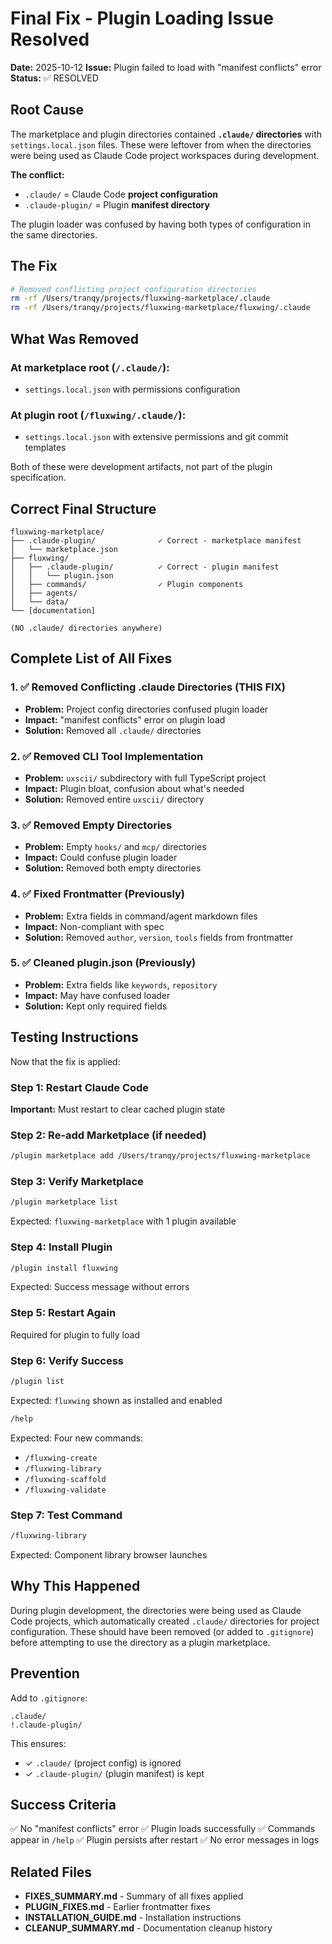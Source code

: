 # Final Fix - Plugin Loading Issue Resolved

**Date:** 2025-10-12
**Issue:** Plugin failed to load with "manifest conflicts" error
**Status:** ✅ RESOLVED

## Root Cause

The marketplace and plugin directories contained **`.claude/` directories** with `settings.local.json` files. These were leftover from when the directories were being used as Claude Code project workspaces during development.

**The conflict:**
- `.claude/` = Claude Code **project configuration**
- `.claude-plugin/` = Plugin **manifest directory**

The plugin loader was confused by having both types of configuration in the same directories.

## The Fix

```bash
# Removed conflicting project configuration directories
rm -rf /Users/tranqy/projects/fluxwing-marketplace/.claude
rm -rf /Users/tranqy/projects/fluxwing-marketplace/fluxwing/.claude
```

## What Was Removed

### At marketplace root (`/.claude/`):
- `settings.local.json` with permissions configuration

### At plugin root (`/fluxwing/.claude/`):
- `settings.local.json` with extensive permissions and git commit templates

Both of these were development artifacts, not part of the plugin specification.

## Correct Final Structure

```
fluxwing-marketplace/
├── .claude-plugin/              ✓ Correct - marketplace manifest
│   └── marketplace.json
├── fluxwing/
│   ├── .claude-plugin/          ✓ Correct - plugin manifest
│   │   └── plugin.json
│   ├── commands/                ✓ Plugin components
│   ├── agents/
│   └── data/
└── [documentation]

(NO .claude/ directories anywhere)
```

## Complete List of All Fixes

### 1. ✅ Removed Conflicting .claude Directories (THIS FIX)
- **Problem:** Project config directories confused plugin loader
- **Impact:** "manifest conflicts" error on plugin load
- **Solution:** Removed all `.claude/` directories

### 2. ✅ Removed CLI Tool Implementation
- **Problem:** `uxscii/` subdirectory with full TypeScript project
- **Impact:** Plugin bloat, confusion about what's needed
- **Solution:** Removed entire `uxscii/` directory

### 3. ✅ Removed Empty Directories
- **Problem:** Empty `hooks/` and `mcp/` directories
- **Impact:** Could confuse plugin loader
- **Solution:** Removed both empty directories

### 4. ✅ Fixed Frontmatter (Previously)
- **Problem:** Extra fields in command/agent markdown files
- **Impact:** Non-compliant with spec
- **Solution:** Removed `author`, `version`, `tools` fields from frontmatter

### 5. ✅ Cleaned plugin.json (Previously)
- **Problem:** Extra fields like `keywords`, `repository`
- **Impact:** May have confused loader
- **Solution:** Kept only required fields

## Testing Instructions

Now that the fix is applied:

### Step 1: Restart Claude Code
**Important:** Must restart to clear cached plugin state

### Step 2: Re-add Marketplace (if needed)
```bash
/plugin marketplace add /Users/tranqy/projects/fluxwing-marketplace
```

### Step 3: Verify Marketplace
```bash
/plugin marketplace list
```
Expected: `fluxwing-marketplace` with 1 plugin available

### Step 4: Install Plugin
```bash
/plugin install fluxwing
```
Expected: Success message without errors

### Step 5: Restart Again
Required for plugin to fully load

### Step 6: Verify Success
```bash
/plugin list
```
Expected: `fluxwing` shown as installed and enabled

```bash
/help
```
Expected: Four new commands:
- `/fluxwing-create`
- `/fluxwing-library`
- `/fluxwing-scaffold`
- `/fluxwing-validate`

### Step 7: Test Command
```bash
/fluxwing-library
```
Expected: Component library browser launches

## Why This Happened

During plugin development, the directories were being used as Claude Code projects, which automatically created `.claude/` directories for project configuration. These should have been removed (or added to `.gitignore`) before attempting to use the directory as a plugin marketplace.

## Prevention

Add to `.gitignore`:
```gitignore
.claude/
!.claude-plugin/
```

This ensures:
- ✓ `.claude/` (project config) is ignored
- ✓ `.claude-plugin/` (plugin manifest) is kept

## Success Criteria

✅ No "manifest conflicts" error
✅ Plugin loads successfully
✅ Commands appear in `/help`
✅ Plugin persists after restart
✅ No error messages in logs

## Related Files

- **FIXES_SUMMARY.md** - Summary of all fixes applied
- **PLUGIN_FIXES.md** - Earlier frontmatter fixes
- **INSTALLATION_GUIDE.md** - Installation instructions
- **CLEANUP_SUMMARY.md** - Documentation cleanup history
